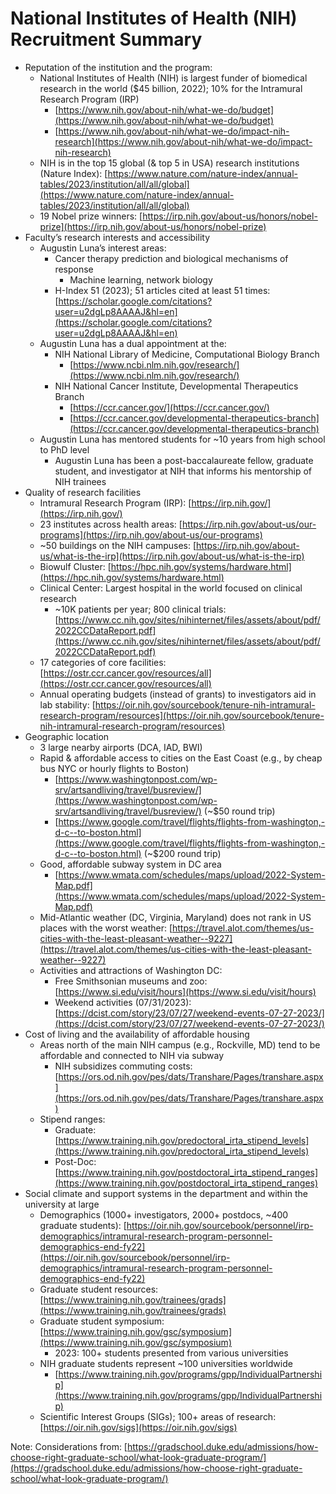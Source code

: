 # National Institutes of Health (NIH) Recruitment Summary

* Reputation of the institution and the program: 
    * National Institutes of Health (NIH) is largest funder of biomedical research in the world ($45 billion, 2022); 10% for the Intramural Research Program (IRP)
        * [https://www.nih.gov/about-nih/what-we-do/budget](https://www.nih.gov/about-nih/what-we-do/budget) 
        * [https://www.nih.gov/about-nih/what-we-do/impact-nih-research](https://www.nih.gov/about-nih/what-we-do/impact-nih-research) 
    * NIH is in the top 15 global (& top 5 in USA) research institutions (Nature Index): [https://www.nature.com/nature-index/annual-tables/2023/institution/all/all/global](https://www.nature.com/nature-index/annual-tables/2023/institution/all/all/global) 
    * 19 Nobel prize winners: [https://irp.nih.gov/about-us/honors/nobel-prize](https://irp.nih.gov/about-us/honors/nobel-prize) 
* Faculty’s research interests and accessibility
    * Augustin Luna’s interest areas: 
        * Cancer therapy prediction and biological mechanisms of response
            * Machine learning, network biology
        * H-Index 51 (2023); 51 articles cited at least 51 times: [https://scholar.google.com/citations?user=u2dgLp8AAAAJ&hl=en](https://scholar.google.com/citations?user=u2dgLp8AAAAJ&hl=en) 
    * Augustin Luna has a dual appointment at the: 
        * NIH National Library of Medicine, Computational Biology Branch
            * [https://www.ncbi.nlm.nih.gov/research/](https://www.ncbi.nlm.nih.gov/research/) 
        * NIH National Cancer Institute, Developmental Therapeutics Branch
            * [https://ccr.cancer.gov/](https://ccr.cancer.gov/) 
            * [https://ccr.cancer.gov/developmental-therapeutics-branch](https://ccr.cancer.gov/developmental-therapeutics-branch) 
    * Augustin Luna has mentored students for ~10 years from high school to PhD level
        * Augustin Luna has been a post-baccalaureate fellow, graduate student, and investigator at NIH that informs his mentorship of NIH trainees
* Quality of research facilities
    * Intramural Research Program (IRP): [https://irp.nih.gov/](https://irp.nih.gov/)
    * 23 institutes across health areas: [https://irp.nih.gov/about-us/our-programs](https://irp.nih.gov/about-us/our-programs) 
    * ~50 buildings on the NIH campuses: [https://irp.nih.gov/about-us/what-is-the-irp](https://irp.nih.gov/about-us/what-is-the-irp) 
    * Biowulf Cluster: [https://hpc.nih.gov/systems/hardware.html](https://hpc.nih.gov/systems/hardware.html) 
    * Clinical Center: Largest hospital in the world focused on clinical research 
        * ~10K patients per year; 800 clinical trials: [https://www.cc.nih.gov/sites/nihinternet/files/assets/about/pdf/2022CCDataReport.pdf](https://www.cc.nih.gov/sites/nihinternet/files/assets/about/pdf/2022CCDataReport.pdf) 
    * 17 categories of core facilities: [https://ostr.ccr.cancer.gov/resources/all](https://ostr.ccr.cancer.gov/resources/all) 
    * Annual operating budgets (instead of grants) to investigators aid in lab stability: [https://oir.nih.gov/sourcebook/tenure-nih-intramural-research-program/resources](https://oir.nih.gov/sourcebook/tenure-nih-intramural-research-program/resources) 
* Geographic location
    * 3 large nearby airports (DCA, IAD, BWI) 
    * Rapid & affordable access to cities on the East Coast (e.g., by cheap bus NYC or hourly flights to Boston)
        * [https://www.washingtonpost.com/wp-srv/artsandliving/travel/busreview/](https://www.washingtonpost.com/wp-srv/artsandliving/travel/busreview/) (~$50 round trip)
        * [https://www.google.com/travel/flights/flights-from-washington,-d-c--to-boston.html](https://www.google.com/travel/flights/flights-from-washington,-d-c--to-boston.html) (~$200 round trip) 
    * Good, affordable subway system in DC area
        * [https://www.wmata.com/schedules/maps/upload/2022-System-Map.pdf](https://www.wmata.com/schedules/maps/upload/2022-System-Map.pdf) 
    * Mid-Atlantic weather (DC, Virginia, Maryland) does not rank in US places with the worst weather: [https://travel.alot.com/themes/us-cities-with-the-least-pleasant-weather--9227](https://travel.alot.com/themes/us-cities-with-the-least-pleasant-weather--9227)
    * Activities and attractions of Washington DC: 
        * Free Smithsonian museums and zoo: [https://www.si.edu/visit/hours](https://www.si.edu/visit/hours) 
        * Weekend activities (07/31/2023): [https://dcist.com/story/23/07/27/weekend-events-07-27-2023/](https://dcist.com/story/23/07/27/weekend-events-07-27-2023/) 
* Cost of living and the availability of affordable housing
    * Areas north of the main NIH campus (e.g., Rockville, MD) tend to be affordable and connected to NIH via subway 
        * NIH subsidizes commuting costs: [https://ors.od.nih.gov/pes/dats/Transhare/Pages/transhare.aspx](https://ors.od.nih.gov/pes/dats/Transhare/Pages/transhare.aspx) 
    * Stipend ranges:
        * Graduate: [https://www.training.nih.gov/predoctoral_irta_stipend_levels](https://www.training.nih.gov/predoctoral_irta_stipend_levels) 
        * Post-Doc: [https://www.training.nih.gov/postdoctoral_irta_stipend_ranges](https://www.training.nih.gov/postdoctoral_irta_stipend_ranges) 
* Social climate and support systems in the department and within the university at large
    * Demographics (1000+ investigators, 2000+ postdocs, ~400 graduate students): [https://oir.nih.gov/sourcebook/personnel/irp-demographics/intramural-research-program-personnel-demographics-end-fy22](https://oir.nih.gov/sourcebook/personnel/irp-demographics/intramural-research-program-personnel-demographics-end-fy22) 
    * Graduate student resources: [https://www.training.nih.gov/trainees/grads](https://www.training.nih.gov/trainees/grads)	
    * Graduate student symposium: [https://www.training.nih.gov/gsc/symposium](https://www.training.nih.gov/gsc/symposium)	
        * 2023: 100+ students presented from various universities 
    * NIH graduate students represent ~100 universities worldwide
        * [https://www.training.nih.gov/programs/gpp/IndividualPartnership](https://www.training.nih.gov/programs/gpp/IndividualPartnership) 
    * Scientific Interest Groups (SIGs); 100+ areas of research: [https://oir.nih.gov/sigs](https://oir.nih.gov/sigs)

Note: Considerations from: [https://gradschool.duke.edu/admissions/how-choose-right-graduate-school/what-look-graduate-program/](https://gradschool.duke.edu/admissions/how-choose-right-graduate-school/what-look-graduate-program/) 
